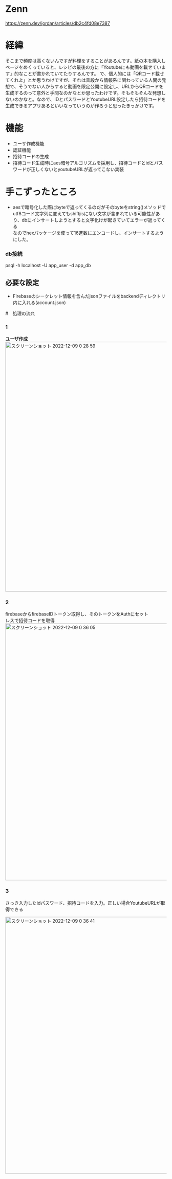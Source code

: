 # Zenn
https://zenn.dev/jordan/articles/db2c4fd08e7387
# 経緯
そこまで頻度は高くないんですが料理をすることがあるんです。紙の本を購入しページをめくっていると、レシピの最後の方に「Youtubeにも動画を載せています」的なことが書かれていてたりするんです。
で、個人的には「QRコード載せてくれよ」とか思うわけですが、それは普段から情報系に関わっている人間の発想で、そうでない人からすると動画を限定公開に設定し、URLからQRコードを生成するのって意外と手間なのかなとか思ったわけです。そもそもそんな発想しないのかなと。なので、IDとパスワードとYoutubeURL設定したら招待コードを生成できるアプリあるといいなっていうのが作ろうと思ったきっかけです。

# 機能
- ユーザ作成機能
- 認証機能
- 招待コードの生成
- 招待コード生成時にaes暗号アルゴリズムを採用し、招待コードとidとパスワードが正しくないとyoutubeURLが返ってこない実装

# 手こずったところ
- aesで暗号化した際にbyteで返ってくるのだがそのbyteをstring()メソッドでutf8コード文字列に変えてもshiftjisにない文字が含まれている可能性があり、dbにインサートしようとすると文字化けが起きていてエラーが返ってくる<br/>
なのでhexパッケージを使って16進数にエンコードし、インサートするようにした。

### db接続
psql -h localhost -U app_user -d app_db

## 必要な設定
- Firebaseのシークレット情報を含んだjsonファイルをbackendディレクトリ内に入れる(account.json)


#　処理の流れ
### 1
**ユーザ作成**<br/>
<img width="778" alt="スクリーンショット 2022-12-09 0 28 59" src="https://user-images.githubusercontent.com/63499912/206486551-f99cbf6e-4f02-475b-b29d-0419f6566b26.png">

### 2
firebaseからfirebaseIDトークン取得し、そのトークンをAuthにセット<br/>
レスで招待コードを取得<br/>
<img width="800" alt="スクリーンショット 2022-12-09 0 36 05" src="https://user-images.githubusercontent.com/63499912/206488661-320597dc-0904-49a1-b69b-877c5f7a5398.png">


### 3
さっき入力したidパスワード、招待コードを入力。正しい場合YoutubeURLが取得できる

<img width="800" alt="スクリーンショット 2022-12-09 0 36 41" src="https://user-images.githubusercontent.com/63499912/206488844-bbe6f479-2d4a-4aa1-868d-7dd5c1844966.png">

